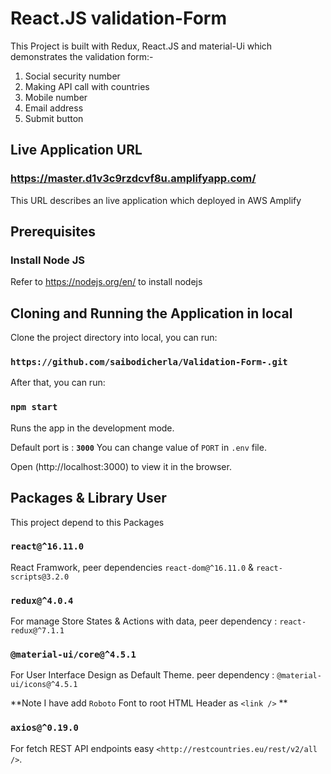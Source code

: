 
# React.JS validation-Form


This Project is built with Redux, React.JS and material-Ui which demonstrates the validation form:-

1. Social security number 
2. Making API call with countries
3. Mobile number
4. Email address 
5. Submit button


## Live Application URL

### https://master.d1v3c9rzdcvf8u.amplifyapp.com/
This URL describes an live application which deployed in AWS Amplify

## Prerequisites

### Install Node JS
Refer to https://nodejs.org/en/ to install nodejs


## Cloning and Running the Application in local

Clone the project directory into local, you can run:

### `https://github.com/saibodicherla/Validation-Form-.git`

After that, you can run:

### `npm start`

Runs the app in the development mode.<br />

Default port is : **`3000`**
You can change value of `PORT` in `.env` file.

Open (http://localhost:3000) to view it in the browser.




## Packages & Library User

This project depend to this Packages

### `react@^16.11.0`

React Framwork, peer dependencies `react-dom@^16.11.0` & `react-scripts@3.2.0`

### `redux@^4.0.4`

For manage Store States & Actions with data, peer dependency : `react-redux@^7.1.1`

### `@material-ui/core@^4.5.1`

For User Interface Design as Default Theme. peer dependency : `@material-ui/icons@^4.5.1`

**Note I have add `Roboto` Font to root HTML Header as `<link />` **

### `axios@^0.19.0`

For fetch REST API  endpoints easy `<http://restcountries.eu/rest/v2/all />`.
